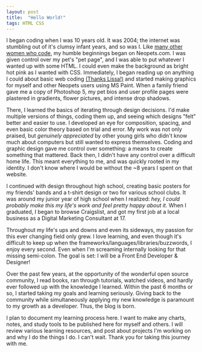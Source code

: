 ```yaml
---
layout: post
title:  "Hello World!"
tags: HTML CSS
---
```


I began coding when I was 10 years old. It was 2004; the internet was stumbling out of it's clumsy infant years, and so was I. Like [many other women who code](https://variety.com/2017/gaming/features/neopets-internet-girl-culture-1202897761/), my humble beginnings began on Neopets.com. I was given control over my pet's "pet page", and I was able to put whatever I wanted up with some HTML. I could even make the background as bright hot pink as I wanted with CSS. Immediately, I began reading up on anything I could about basic web coding [(Thanks Lissa!)](http://www.lissaexplains.com/) and started making graphics for myself and other Neopets users using MS Paint. When a family friend gave me a copy of Photoshop 5, my pet bios and user profile pages were plastered in gradients, flower pictures, and intense drop shadows. 

There, I learned the basics of iterating through design decisions. I'd make multiple versions of things, coding them up, and seeing which designs "felt" better and easier to use. I developed an eye for composition, spacing, and even basic color theory based on trial and error. My work was not only praised, but *genuinely appreciated* by other young girls who didn't know much about computers but still wanted to express themselves. Coding and graphic design gave me control over something: a means to create something that mattered. Back then, I didn't have any control over a difficult home life. This meant everything to me, and was quickly rooted in my identity. I don't know where I would be without the ~8 years I spent on that website.

I continued with design throughout high school, creating basic posters for my friends' bands and a t-shirt design or two for various school clubs. It was around my junior year of high school when I realized: *hey, I could probably make this my life's work and feel pretty happy about it.* When I graduated, I began to browse Craigslist, and got my first job at a local business as a Digital Marketing Consultant at 17. 

Throughout my life's ups and downs and even its sideways, my passion for this ever changing field only grew. I love learning, and even though it's difficult to keep up when the frameworks/languages/libraries/buzzwords, I enjoy every second. Even  when I'm screaming internally looking for that missing semi-colon. The goal is set: I will be a Front End Developer & Designer!

Over the past few years, at the opportunity of the wonderful open source community, I read books, ran through tutorials, watched videos, and hardly ever followed up with the knowledge I learned. Within the past 6 months or so, I started taking my goals and learning seriously. Giving back to the community while simultaneously applying my new knowledge is paramount to my growth as a developer. Thus, the blog is born.

I plan to document my learning process here. I want to make any charts, notes, and study tools to be published here for myself and others. I will review various learning resources, and post about projects I'm working on and why I do the things I do. I can't wait. Thank you for taking this journey with me.
